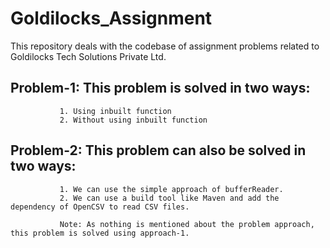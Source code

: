 # Goldilocks_Assignment
This repository deals with the codebase of assignment problems related to Goldilocks Tech Solutions Private Ltd.

## Problem-1: This problem is solved in two ways:
               1. Using inbuilt function
               2. Without using inbuilt function

## Problem-2: This problem can also be solved in two ways:
               1. We can use the simple approach of bufferReader.
               2. We can use a build tool like Maven and add the dependency of OpenCSV to read CSV files.
               
               Note: As nothing is mentioned about the problem approach, this problem is solved using approach-1. 
               
